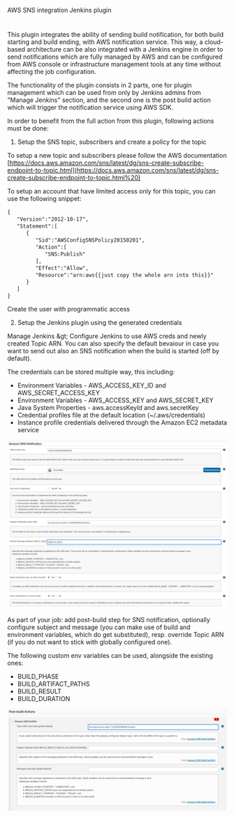 AWS SNS integration Jenkins plugin

#

This plugin integrates the ability of sending build notification, for both build starting and build ending, with AWS notification service. This way, a cloud-based architecture can be also integrated with a Jenkins engine in order to send notifications which are fully managed by AWS and can be configured from AWS console or infrastructure management tools at any time without affecting the job configuration.

The functionality of the plugin consists in 2 parts, one for plugin management which can be used from only by Jenkins admins from &quot;Manage Jenkins&quot; section, and the second one is the post build action which will trigger the notification service using AWS SDK.

In order to benefit from the full action from this plugin, following actions must be done:

1. Setup the SNS topic, subscribers and create a policy for the topic

To setup a new topic and subscribers please follow the AWS documentation [https://docs.aws.amazon.com/sns/latest/dg/sns-create-subscribe-endpoint-to-topic.html](https://docs.aws.amazon.com/sns/latest/dg/sns-create-subscribe-endpoint-to-topic.html%20)

To setup an account that have limited access only for this topic, you can use the following snippet:

```
{
   "Version":"2012-10-17",
   "Statement":[
      {
         "Sid":"AWSConfigSNSPolicy20150201",
         "Action":[
            "SNS:Publish"
         ],
         "Effect":"Allow",
         "Resource":"arn:aws{{just copy the whole arn into this}}"
      }
   ]
}
```

Create the user with programmatic access 

2. Setup the Jenkins plugin using the generated credentials

Manage Jenkins \&gt; Configure Jenkins to use AWS creds and newly created Topic ARN. You can also specify the default bevaiour in case you want to send out also an SNS notification when the build is started (off by default).

The credentials can be stored multiple way, this including:

- Environment Variables - AWS\_ACCESS\_KEY\_ID and AWS\_SECRET\_ACCESS\_KEY
- Environment Variables - AWS\_ACCESS\_KEY and AWS\_SECRET\_KEY
- Java System Properties - aws.accessKeyId and aws.secretKey
- Credential profiles file at the default location (~/.aws/credentials)
- Instance profile credentials delivered through the Amazon EC2 metadata service

![image](documentation/images/snsnotify-global-config.png)


As part of your job: add post-build step for SNS notification, optionally configure subject and message (you can make use of build and environment variables, which do get substituted), resp. override Topic ARN (if you do not want to stick with globally configured one).

The following custom env variables can be used, alongside the existing ones:
- BUILD_PHASE
- BUILD_ARTIFACT_PATHS
- BUILD_RESULT
- BUILD_DURATION

![image](documentation/images/snsnotify-post-build-config.png)